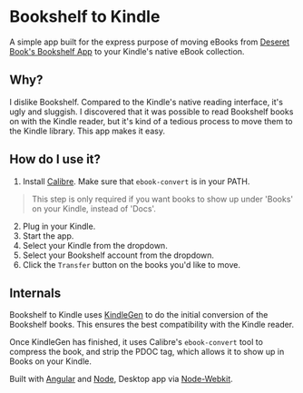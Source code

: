# Bookshelf to Kindle

A simple app built for the express purpose of moving eBooks from [Deseret Book's Bookshelf App][1] to your Kindle's native eBook collection.

## Why?

I dislike Bookshelf. Compared to the Kindle's native reading interface, it's ugly and sluggish. I discovered that it was possible to read Bookshelf books on with the Kindle reader, but it's kind of a tedious process to move them to the Kindle library. This app makes it easy.

## How do I use it?

1. Install [Calibre][2]. Make sure that `ebook-convert` is in your PATH. 

> This step is only required if you want books to show up under 'Books' on your Kindle, instead of 'Docs'.

2. Plug in your Kindle.
3. Start the app.
4. Select your Kindle from the dropdown.
5. Select your Bookshelf account from the dropdown.
6. Click the `Transfer` button on the books you'd like to move.

## Internals

Bookshelf to Kindle uses [KindleGen][3] to do the initial conversion of the Bookshelf books. This ensures the best compatibility with the Kindle reader.

Once KindleGen has finished, it uses Calibre's `ebook-convert` tool to compress the book, and strip the PDOC tag, which allows it to show up in Books on your Kindle.

Built with [Angular][4] and [Node][5], Desktop app via [Node-Webkit][6].

[1]: http://deseretbook.com/bookshelf
[2]: http://calibre-ebook.com/
[3]: http://www.amazon.com/gp/feature.html?docId=1000765211
[4]: https://angularjs.org/
[5]: http://nodejs.org/
[6]: https://github.com/rogerwang/node-webkit


